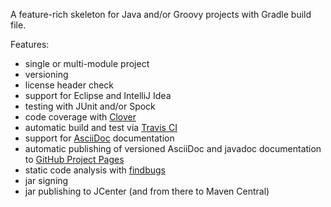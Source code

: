 A feature-rich skeleton for Java and/or Groovy projects with Gradle build file.

Features:
 - single or multi-module project
 - versioning
 - license header check
 - support for Eclipse and IntelliJ Idea
 - testing with JUnit and/or Spock
 - code coverage with [Clover](https://www.atlassian.com/software/clover)
 - automatic build and test via [Travis CI](https://travis-ci.com/)
 - support for [AsciiDoc](http://asciidoc.org/) documentation
 - automatic publishing of versioned AsciiDoc and javadoc documentation to [GitHub Project Pages](https://help.github.com/articles/user-organization-and-project-pages/#project-pages)
 - static code analysis with [findbugs](http://findbugs.sourceforge.net/)
 - jar signing
 - jar publishing to JCenter (and from there to Maven Central)
